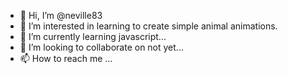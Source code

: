 - 👋 Hi, I’m @neville83
- 👀 I’m interested in learning to create simple animal animations.
- 🌱 I’m currently learning javascript...
- 💞️ I’m looking to collaborate on  not yet...
- 📫 How to reach me ...

<!---
neville83/neville83 is a ✨ special ✨ repository because its `README.md` (this file) appears on your GitHub profile.
You can click the Preview link to take a look at your changes.
--->
